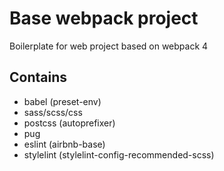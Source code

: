 # Base webpack project
Boilerplate for web project based on webpack 4

## Contains
* babel (preset-env)
* sass/scss/css
* postcss (autoprefixer)
* pug
* eslint (airbnb-base)
* stylelint (stylelint-config-recommended-scss)
